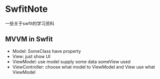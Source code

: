 SwfitNote
======
一些关于swfit的学习资料

## MVVM in Swfit
 * Model: SomeClass have property
 * View: just show UI
 * ViewModel: use model supply some data someView used
 * ViewController: choose what model to ViewModel and View use what ViewModel
